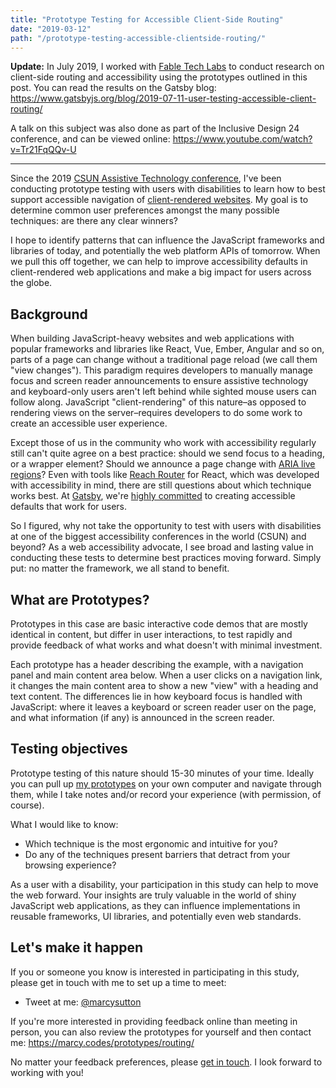 ```yaml
---
title: "Prototype Testing for Accessible Client-Side Routing"
date: "2019-03-12"
path: "/prototype-testing-accessible-clientside-routing/"
---
```


**Update:** In July 2019, I worked with [Fable Tech Labs](https://www.makeitfable.com/) to conduct research on client-side routing and accessibility using the prototypes outlined in this post. You can read the results on the Gatsby blog: https://www.gatsbyjs.org/blog/2019-07-11-user-testing-accessible-client-routing/

A talk on this subject was also done as part of the Inclusive Design 24 conference, and can be viewed online: https://www.youtube.com/watch?v=Tr21FqQQv-U

---

Since the 2019 [CSUN Assistive Technology conference](http://www.csun.edu/cod/conference/2019/sessions/index.php/public/website_pages/view/1), I've been conducting prototype testing with users with disabilities to learn how to best support accessible navigation of [client-rendered websites](https://www.smashingmagazine.com/2015/05/client-rendered-accessibility/). My goal is to determine common user preferences amongst the many possible techniques: are there any clear winners?

I hope to identify patterns that can influence the JavaScript frameworks and libraries of today, and potentially the web platform APIs of tomorrow. When we pull this off together, we can help to improve accessibility defaults in client-rendered web applications and make a big impact for users across the globe.

## Background

When building JavaScript-heavy websites and web applications with popular frameworks and libraries like React, Vue, Ember, Angular and so on, parts of a page can change without a traditional page reload (we call them "view changes"). This paradigm requires developers to manually manage focus and screen reader announcements to ensure assistive technology and keyboard-only users aren't left behind while sighted mouse users can follow along. JavaScript "client-rendering" of this nature–as opposed to rendering views on the server–requires developers to do some work to create an accessible user experience.

Except those of us in the community who work with accessibility regularly still can't quite agree on a best practice: should we send focus to a heading, or a wrapper element? Should we announce a page change with [ARIA live regions](https://developer.mozilla.org/en-US/docs/Web/Accessibility/ARIA/ARIA_Live_Regions)? Even with tools like [Reach Router](https://github.com/reach/router) for React, which was developed with accessibility in mind, there are still questions about which technique works best. At [Gatsby](https://gatsbyjs.org), we're [highly committed](https://www.gatsbyjs.org/blog/2019-04-18-gatsby-commitment-to-accessibility/) to creating accessible defaults that work for users.

So I figured, why not take the opportunity to test with users with disabilities at one of the biggest accessibility conferences in the world (CSUN) and beyond? As a web accessibility advocate, I see broad and lasting value in conducting these tests to determine best practices moving forward. Simply put: no matter the framework, we all stand to benefit.

## What are Prototypes?

Prototypes in this case are basic interactive code demos that are mostly identical in content, but differ in user interactions, to test rapidly and provide feedback of what works and what doesn't with minimal investment.

Each prototype has a header describing the example, with a navigation panel and main content area below. When a user clicks on a navigation link, it changes the main content area to show a new "view" with a heading and text content. The differences lie in how keyboard focus is handled with JavaScript: where it leaves a keyboard or screen reader user on the page, and what information (if any) is announced in the screen reader.

## Testing objectives

Prototype testing of this nature should 15-30 minutes of your time. Ideally you can pull up [my prototypes](https://marcy.codes/prototypes/routing/) on your own computer and navigate through them, while I take notes and/or record your experience (with permission, of course).

What I would like to know:

- Which technique is the most ergonomic and intuitive for you?
- Do any of the techniques present barriers that detract from your browsing experience?

As a user with a disability, your participation in this study can help to move the web forward. Your insights are truly valuable in the world of shiny JavaScript web applications, as they can influence implementations in reusable frameworks, UI libraries, and potentially even web standards.

## Let's make it happen

If you or someone you know is interested in participating in this study, please get in touch with me to set up a time to meet:

- Tweet at me: [@marcysutton](https://twitter.com/marcysutton)

If you're more interested in providing feedback online than meeting in person, you can also review the prototypes for yourself and then contact me: https://marcy.codes/prototypes/routing/

No matter your feedback preferences, please [get in touch](https://marcysutton.com/contact/). I look forward to working with you!
